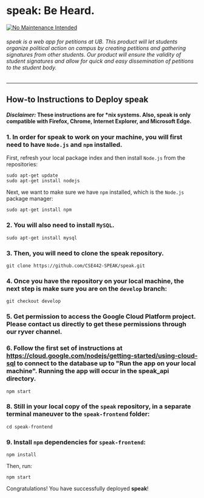 # speak: Be Heard. 
[![No Maintenance Intended](http://unmaintained.tech/badge.svg)](http://unmaintained.tech/)
###### speak is a web app for petitions at UB. This product will let students organize political action on campus by creating petitions and gathering signatures from other students. Our product will ensure the validity of student signatures and allow for quick and easy dissemination of petitions to the student body.
___

## How-to Instructions to Deploy speak

#### *Disclaimer:* These instructions are for \*nix systems. Also, speak is only compatible with Firefox, Chrome, Internet Explorer, and Microsoft Edge. 

### 1. In order for **speak** to work on your machine, you will first need to have `Node.js` and `npm` installed.

First, refresh your local package index and then install `Node.js` from the repositories: 

```
sudo apt-get update
sudo apt-get install nodejs
```

Next, we want to make sure we have `npm` installed, which is the `Node.js` package manager:

```
sudo apt-get install npm
```

### 2. You will also need to install `MySQL`. 

```
sudo apt-get install mysql
```

### 3. Then, you will need to clone the **speak** repository. 

```
git clone https://github.com/CSE442-SPEAK/speak.git
```

### 4. Once you have the repository on your local machine, the next step is make sure you are on the `develop` branch:

```
git checkout develop
```
### 5. Get permission to access the Google Cloud Platform project. Please contact us directly to get these permissions through our ryver channel.

### 6. Follow the first set of instructions at https://cloud.google.com/nodejs/getting-started/using-cloud-sql to connect to the database up to "Run the app on your local machine". Running the app will occur in the speak_api directory.

```
npm start
```

### 8. Still in your local copy of the `speak` repository, **in a separate terminal** maneuver to the `speak-frontend` folder:

```
cd speak-frontend
```

### 9. Install `npm` dependencies for `speak-frontend`:

```
npm install
```

Then, run:

```
npm start
```

Congratulations! You have successfully deployed **speak**!

